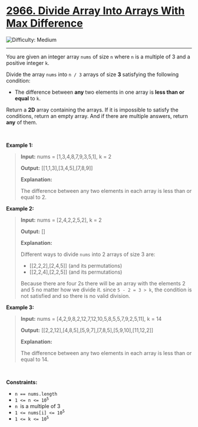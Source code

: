 <h1><a href="https://leetcode.com/problems/divide-array-into-arrays-with-max-difference?envType=daily-question&envId=2025-06-18">2966. Divide Array Into Arrays With Max Difference</a></h1>

![Difficulty: Medium](https://img.shields.io/badge/Medium-fac31d)

---

<p>You are given an integer array <code>nums</code> of size <code>n</code> where <code>n</code> is a multiple of 3 and a positive integer <code>k</code>.</p>

<p>Divide the array <code>nums</code> into <code>n / 3</code> arrays of size <strong>3</strong> satisfying the following condition:</p>

<ul>
	<li>The difference between <strong>any</strong> two elements in one array is <strong>less than or equal</strong> to <code>k</code>.</li>
</ul>

<p>Return a <strong>2D</strong> array containing the arrays. If it is impossible to satisfy the conditions, return an empty array. And if there are multiple answers, return <strong>any</strong> of them.</p>

<p>&nbsp;</p>
<p><strong class="example">Example 1:</strong></p>

><p><strong>Input:</strong> <span class="example-io">nums = [1,3,4,8,7,9,3,5,1], k = 2</span></p>
>
><p><strong>Output:</strong> <span class="example-io">[[1,1,3],[3,4,5],[7,8,9]]</span></p>
>
><p><strong>Explanation:</strong></p>
>
><p>The difference between any two elements in each array is less than or equal to 2.</p>

<p><strong class="example">Example 2:</strong></p>

><p><strong>Input:</strong> <span class="example-io">nums = [2,4,2,2,5,2], k = 2</span></p>
>
><p><strong>Output:</strong> <span class="example-io">[]</span></p>
>
><p><strong>Explanation:</strong></p>
>
><p>Different ways to divide <code>nums</code> into 2 arrays of size 3 are:</p>
>
><ul>
>	<li>[[2,2,2],[2,4,5]] (and its permutations)</li>
>	<li>[[2,2,4],[2,2,5]] (and its permutations)</li>
></ul>
>
><p>Because there are four 2s there will be an array with the elements 2 and 5 no matter how we divide it. since <code>5 - 2 = 3 &gt; k</code>, the condition is not satisfied and so there is no valid division.</p>

<p><strong class="example">Example 3:</strong></p>

><p><strong>Input:</strong> <span class="example-io">nums = [4,2,9,8,2,12,7,12,10,5,8,5,5,7,9,2,5,11], k = 14</span></p>
>
><p><strong>Output:</strong> <span class="example-io">[[2,2,12],[4,8,5],[5,9,7],[7,8,5],[5,9,10],[11,12,2]]</span></p>
>
><p><strong>Explanation:</strong></p>
>
><p>The difference between any two elements in each array is less than or equal to 14.</p>

<p>&nbsp;</p>
<p><strong>Constraints:</strong></p>

<ul>
	<li><code>n == nums.length</code></li>
	<li><code>1 &lt;= n &lt;= 10<sup>5</sup></code></li>
	<li><code>n </code>is a multiple of 3</li>
	<li><code>1 &lt;= nums[i] &lt;= 10<sup>5</sup></code></li>
	<li><code>1 &lt;= k &lt;= 10<sup>5</sup></code></li>
</ul>
